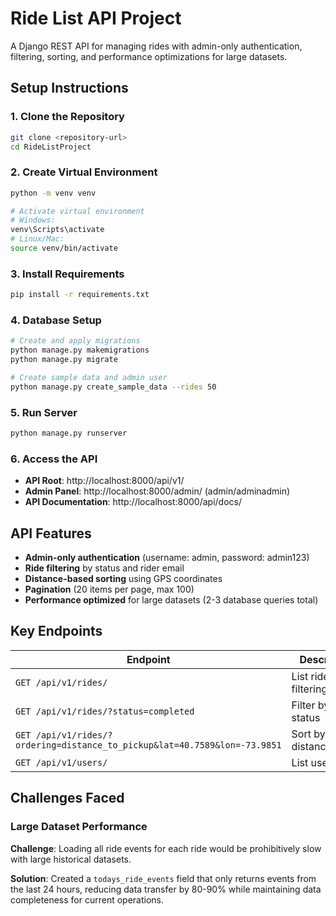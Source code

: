 # Ride List API Project

A Django REST API for managing rides with admin-only authentication, filtering, sorting, and performance optimizations for large datasets.

## Setup Instructions

### 1. Clone the Repository

```bash
git clone <repository-url>
cd RideListProject
```

### 2. Create Virtual Environment

```bash
python -m venv venv

# Activate virtual environment
# Windows:
venv\Scripts\activate
# Linux/Mac:
source venv/bin/activate
```

### 3. Install Requirements

```bash
pip install -r requirements.txt
```

### 4. Database Setup

```bash
# Create and apply migrations
python manage.py makemigrations
python manage.py migrate

# Create sample data and admin user
python manage.py create_sample_data --rides 50
```

### 5. Run Server

```bash
python manage.py runserver
```

### 6. Access the API

- **API Root**: http://localhost:8000/api/v1/
- **Admin Panel**: http://localhost:8000/admin/ (admin/adminadmin)
- **API Documentation**: http://localhost:8000/api/docs/

## API Features

- **Admin-only authentication** (username: admin, password: admin123)
- **Ride filtering** by status and rider email
- **Distance-based sorting** using GPS coordinates
- **Pagination** (20 items per page, max 100)
- **Performance optimized** for large datasets (2-3 database queries total)

## Key Endpoints

| Endpoint                                                                  | Description                       |
| ------------------------------------------------------------------------- | --------------------------------- |
| `GET /api/v1/rides/`                                                      | List rides with filtering/sorting |
| `GET /api/v1/rides/?status=completed`                                     | Filter by ride status             |
| `GET /api/v1/rides/?ordering=distance_to_pickup&lat=40.7589&lon=-73.9851` | Sort by distance                  |
| `GET /api/v1/users/`                                                      | List users                        |

## Challenges Faced

### Large Dataset Performance

**Challenge**: Loading all ride events for each ride would be prohibitively slow with large historical datasets.

**Solution**: Created a `todays_ride_events` field that only returns events from the last 24 hours, reducing data transfer by 80-90% while maintaining data completeness for current operations.
